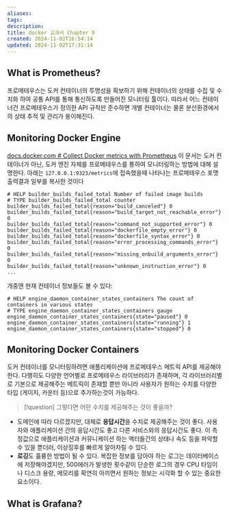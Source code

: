 ```yaml
---
aliases: 
tags: 
description:
title: docker 교과서 Chapter 9
created: 2024-11-02T16:54:14
updated: 2024-11-02T17:31:14
---
```


## What is Prometheus?

프로메테우스는 도커 컨테이너의 투명성을 확보하기 위해 컨테이너의 상태를 수집 및 수치화 하여 공통 API를 통해 통신하도록 만들어진 모니터링 툴이다. 따라서 어느 컨테이너건 프로메테우스가 정의한 API 규칙만 준수하면 개별 컨테이너는 물론 분산환경에서의 상태 추적 및 관리가 용이해진다.

## Monitoring Docker Engine

[docs.docker.com # Collect Docker metrics with Prometheus](https://docs.docker.com/engine/daemon/prometheus/) 이 문서는 도커 컨테이너가 아닌, 도커 엔진 자체를 프로메테우스를 통하여 모니터링하는 방법에 대해 설명한다. 아래는 `127.0.0.1:9323/metrics`에 접속했을때 나타나는 프로메테우스 포맷 출력결과 일부를 복사한 것이다

```
# HELP builder_builds_failed_total Number of failed image builds
# TYPE builder_builds_failed_total counter
builder_builds_failed_total{reason="build_canceled"} 0
builder_builds_failed_total{reason="build_target_not_reachable_error"} 0
builder_builds_failed_total{reason="command_not_supported_error"} 0
builder_builds_failed_total{reason="dockerfile_empty_error"} 0
builder_builds_failed_total{reason="dockerfile_syntax_error"} 0
builder_builds_failed_total{reason="error_processing_commands_error"} 0
builder_builds_failed_total{reason="missing_onbuild_arguments_error"} 0
builder_builds_failed_total{reason="unknown_instruction_error"} 0
...
```

개중엔 현재 컨테이너 정보들도 볼 수 있다:

```
# HELP engine_daemon_container_states_containers The count of containers in various states
# TYPE engine_daemon_container_states_containers gauge
engine_daemon_container_states_containers{state="paused"} 0
engine_daemon_container_states_containers{state="running"} 1
engine_daemon_container_states_containers{state="stopped"} 0
```

## Monitoring Docker Containers

도커 컨테이너를 모니터링하려면 애플리케이션에 프로메테우스 메트릭 API를 제공해야한다. 다행히도 다양한 언어별로 프로메테우스 라이브러리가 존재하며, 각 라이브러리별로 기본으로 제공해주는 메트릭이 존재할 뿐만 아니라 사용자가 원하는 수치를 다양한 타입 (게이지, 카운터 등)으로 추가하는것이 가능하다.

> [!question] 그렇다면 어떤 수치를 제공해주는 것이 좋을까?

- 도메인에 따라 다르겠지만, 대체로 **응답시간**을 수치로 제공해주는 것이 좋다. 사용자와 애플리케이션 간의 응답시간도 좋고 다른 서비스와의 응답시간도 좋다. 이 측정값으로 애플리케이션과 커뮤니케이션 하는 액터들간의 상태나 속도 등을 파악할 수 있을 뿐더러, 이상징후를 빠르게 알아차릴 수 있다.
- **로깅**도 훌륭한 방법이 될 수 있다. 복잡한 정보를 담아야 하는 로그는 데이터베이스에 저장해야겠지만, 500에러가 발생한 횟수같이 단순한 로그의 경우 CPU 타임이나 디스크 용량, 메모리를 확연히 아끼면서 원하는 정보는 시각화 할 수 있는 중요한 요소이다.





## What is Grafana?

